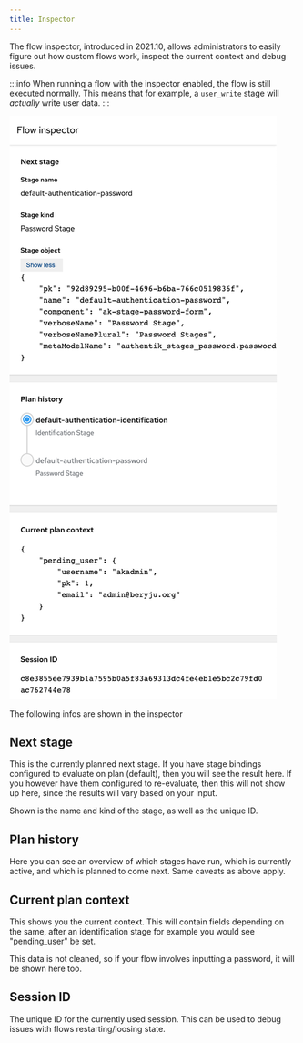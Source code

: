 ```yaml
---
title: Inspector
---
```


The flow inspector, introduced in 2021.10, allows administrators to easily figure out how custom flows work, inspect the current context and debug issues.

:::info
When running a flow with the inspector enabled, the flow is still executed normally. This means that for example, a `user_write` stage will _actually_ write user data.
:::

![](./inspector.png)

The following infos are shown in the inspector

## Next stage

This is the currently planned next stage. If you have stage bindings configured to evaluate on plan (default), then you will see the result here. If you however have them configured to re-evaluate, then this will not show up here, since the results will vary based on your input.

Shown is the name and kind of the stage, as well as the unique ID.

## Plan history

Here you can see an overview of which stages have run, which is currently active, and which is planned to come next. Same caveats as above apply.

## Current plan context

This shows you the current context. This will contain fields depending on the same, after an identification stage for example you would see "pending_user" be set.

This data is not cleaned, so if your flow involves inputting a password, it will be shown here too.

## Session ID

The unique ID for the currently used session. This can be used to debug issues with flows restarting/loosing state.
